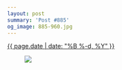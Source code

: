```yaml
---
layout: post
summary: 'Post #885'
og_image: 885-960.jpg
---
```


<p>
 <time>
  <a href="/885">
   {{ page.date | date: "%B %-d, %Y" }}
  </a>
 </time>
 <a href="/885">
  <figure data-taken="7/9/2019">
   <img sizes="(min-width: 700px) 50vw, calc(100vw - 2rem)" src="{{ site.assets_url }}/885-480.jpg" srcset="{{ site.assets_url }}/885-240.jpg 240w, {{ site.assets_url }}/885-480.jpg 480w, {{ site.assets_url }}/885-720.jpg 720w, {{ site.assets_url }}/885-960.jpg 960w"/>
  </figure>
 </a>
</p>
